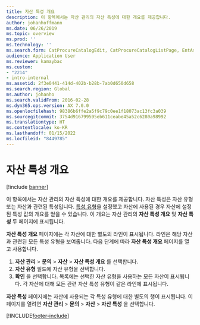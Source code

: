 ```yaml
---
title: 자산 특성 개요
description: 이 항목에서는 자산 관리의 자산 특성에 대한 개요를 제공합니다.
author: johanhoffmann
ms.date: 06/26/2019
ms.topic: overview
ms.prod: ''
ms.technology: ''
ms.search.form: CatProcureCatalogEdit, CatProcureCatalogListPage, EntAssetObjectAttributeOverview
audience: Application User
ms.reviewer: kamaybac
ms.custom:
- "2214"
- intro-internal
ms.assetid: 2f3e0441-414d-402b-b28b-7ab0d650d658
ms.search.region: Global
ms.author: johanho
ms.search.validFrom: 2016-02-28
ms.dyn365.ops.version: AX 7.0.0
ms.openlocfilehash: 98386b6ffe2a5f9c79c0ee1f18073ac13fc3a039
ms.sourcegitcommit: 3754d916799595eb611ceabe45a52c6280a98992
ms.translationtype: HT
ms.contentlocale: ko-KR
ms.lasthandoff: 01/15/2022
ms.locfileid: "8449785"
---
```

# <a name="asset-attribute-overview"></a>자산 특성 개요

[!include [banner](../../includes/banner.md)]

 

이 항목에서는 자산 관리의 자산 특성에 대한 개요를 제공합니다. 자산 특성은 자산 유형 또는 자산과 관련된 특성입니다. [특성 유형](../setup-for-functional-locations/specification-types.md)을 설정했고 자산에 사용된 경우 자산에 설정된 특성 값의 개요를 얻을 수 있습니다. 이 개요는 자산 관리의 **자산 특성 개요** 및 **자산 특성** 두 페이지에 표시됩니다.

**자산 특성 개요** 페이지에는 각 자산에 대한 별도의 라인이 표시됩니다. 라인은 해당 자산과 관련된 모든 특성 유형을 보여줍니다. 다음 단계에 따라 **자산 특성 개요** 페이지를 열고 사용합니다.

1. **자산 관리** \> **문의** \> **자산** \> **자산 특성 개요** 를 선택합니다.
2. **자산 유형** 필드에 자산 유형을 선택합니다.
3. **확인** 을 선택합니다. 목록에는 선택한 자산 유형을 사용하는 모든 자산이 표시됩니다. 각 자산에 대해 모든 관련 자산 특성 유형이 같은 라인에 표시됩니다.

**자산 특성** 페이지에는 자산에 사용되는 각 특성 유형에 대한 별도의 행이 표시됩니다. 이 페이지를 열려면 **자산 관리** \> **문의** \> **자산** \> **자산 특성** 을 선택합니다.


[!INCLUDE[footer-include](../../../includes/footer-banner.md)]